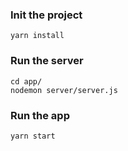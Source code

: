 ### Init the project

```
yarn install
```

### Run the server

```
cd app/
nodemon server/server.js
```

### Run the app

```
yarn start
```